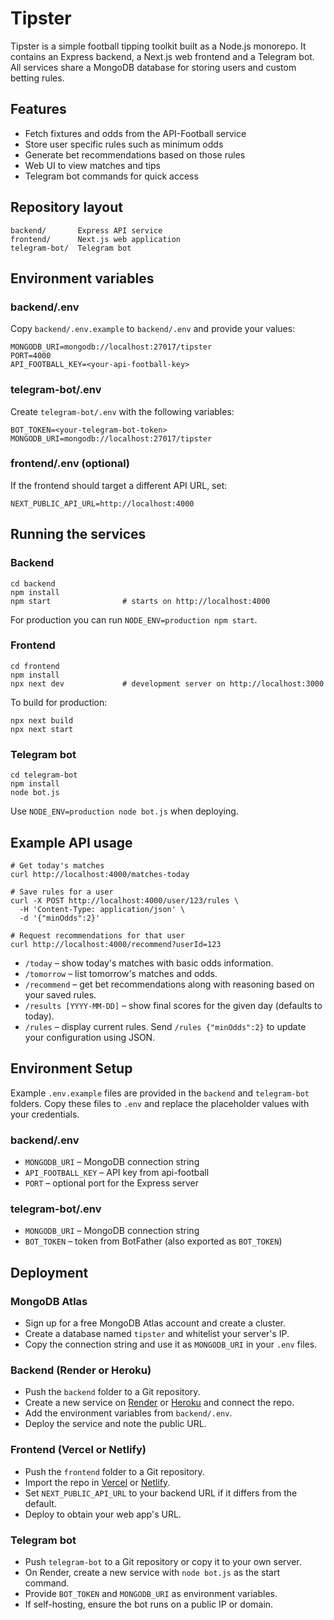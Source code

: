 # Tipster

Tipster is a simple football tipping toolkit built as a Node.js monorepo. It contains an Express backend, a Next.js web frontend and a Telegram bot. All services share a MongoDB database for storing users and custom betting rules.

## Features

- Fetch fixtures and odds from the API-Football service
- Store user specific rules such as minimum odds
- Generate bet recommendations based on those rules
- Web UI to view matches and tips
- Telegram bot commands for quick access

## Repository layout

```
backend/       Express API service
frontend/      Next.js web application
telegram-bot/  Telegram bot
```

## Environment variables

### backend/.env
Copy `backend/.env.example` to `backend/.env` and provide your values:

```
MONGODB_URI=mongodb://localhost:27017/tipster
PORT=4000
API_FOOTBALL_KEY=<your-api-football-key>
```

### telegram-bot/.env
Create `telegram-bot/.env` with the following variables:

```
BOT_TOKEN=<your-telegram-bot-token>
MONGODB_URI=mongodb://localhost:27017/tipster
```

### frontend/.env (optional)
If the frontend should target a different API URL, set:

```
NEXT_PUBLIC_API_URL=http://localhost:4000
```

## Running the services

### Backend

```
cd backend
npm install
npm start                # starts on http://localhost:4000
```

For production you can run `NODE_ENV=production npm start`.

### Frontend

```
cd frontend
npm install
npx next dev             # development server on http://localhost:3000
```

To build for production:

```
npx next build
npx next start
```

### Telegram bot

```
cd telegram-bot
npm install
node bot.js
```

Use `NODE_ENV=production node bot.js` when deploying.

## Example API usage

```
# Get today's matches
curl http://localhost:4000/matches-today

# Save rules for a user
curl -X POST http://localhost:4000/user/123/rules \
  -H 'Content-Type: application/json' \
  -d '{"minOdds":2}'

# Request recommendations for that user
curl http://localhost:4000/recommend?userId=123
```

- `/today` – show today's matches with basic odds information.
- `/tomorrow` – list tomorrow's matches and odds.
- `/recommend` – get bet recommendations along with reasoning based on your saved rules.
- `/results [YYYY-MM-DD]` – show final scores for the given day (defaults to today).
- `/rules` – display current rules. Send `/rules {"minOdds":2}` to update your configuration using JSON.

## Environment Setup

Example `.env.example` files are provided in the `backend` and `telegram-bot` folders. Copy these files to `.env` and replace the placeholder values with your credentials.

### backend/.env

- `MONGODB_URI` – MongoDB connection string  
- `API_FOOTBALL_KEY` – API key from api-football  
- `PORT` – optional port for the Express server

### telegram-bot/.env

- `MONGODB_URI` – MongoDB connection string
- `BOT_TOKEN` – token from BotFather (also exported as `BOT_TOKEN`)

## Deployment

### MongoDB Atlas
- Sign up for a free MongoDB Atlas account and create a cluster.
- Create a database named `tipster` and whitelist your server's IP.
- Copy the connection string and use it as `MONGODB_URI` in your `.env` files.

### Backend (Render or Heroku)
- Push the `backend` folder to a Git repository.
- Create a new service on [Render](https://render.com/) or [Heroku](https://www.heroku.com/) and connect the repo.
- Add the environment variables from `backend/.env`.
- Deploy the service and note the public URL.

### Frontend (Vercel or Netlify)
- Push the `frontend` folder to a Git repository.
- Import the repo in [Vercel](https://vercel.com/) or [Netlify](https://www.netlify.com/).
- Set `NEXT_PUBLIC_API_URL` to your backend URL if it differs from the default.
- Deploy to obtain your web app's URL.

### Telegram bot
- Push `telegram-bot` to a Git repository or copy it to your own server.
- On Render, create a new service with `node bot.js` as the start command.
- Provide `BOT_TOKEN` and `MONGODB_URI` as environment variables.
- If self-hosting, ensure the bot runs on a public IP or domain.

